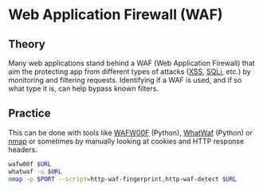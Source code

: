 # Web Application Firewall (WAF)

## Theory

Many web applications stand behind a WAF (Web Application Firewall) that aim the protecting app from different types of attacks ([XSS](../../web-services/inputs/xss.md), [SQLi](../../web-services/inputs/sqli.md), etc.) by monitoring and filtering requests. Identifying if a WAF is used, and if so what type it is, can help bypass known filters.

## Practice

This can be done with tools like [WAFW00F](https://github.com/EnableSecurity/wafw00f) (Python), [WhatWaf](https://github.com/Ekultek/WhatWaf) (Python) or [nmap](https://nmap.org) or sometimes by manually looking at cookies and HTTP response headers.

```bash
wafw00f $URL
whatwaf -u $URL
nmap -p $PORT --script=http-waf-fingerprint,http-waf-detect $URL
```
